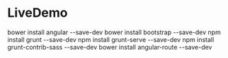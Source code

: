 # LiveDemo

bower install angular --save-dev
bower install bootstrap --save-dev
npm install grunt --save-dev
npm install grunt-serve --save-dev
npm install grunt-contrib-sass --save-dev
bower install angular-route --save-dev
